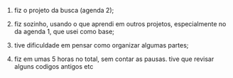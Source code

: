 1. fiz o projeto da busca (agenda 2);

2. fiz sozinho, usando o que aprendi em outros projetos, especialmente no da agenda 1, que usei como base;

3. tive dificuldade em pensar como organizar algumas partes;

4. fiz em umas 5 horas no total, sem contar as pausas. tive que revisar alguns codigos antigos etc
